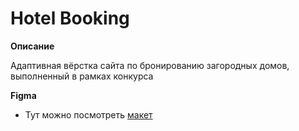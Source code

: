 # Hotel Booking

**Описание**

Адаптивная вёрстка сайта по бронированию загородных домов, выполненный в рамках конкурса

**Figma**

* Тут можно посмотреть [макет](https://www.figma.com/file/fUtEsAUkM11D4VyV5xnivB/HotelBooking?node-id=0%3A1)

